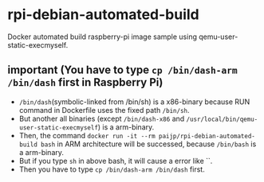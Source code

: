 # rpi-debian-automated-build
Docker automated build raspberry-pi image sample using qemu-user-static-execmyself.

## important (You have to type `cp /bin/dash-arm /bin/dash` first in Raspberry Pi)
- `/bin/dash`(symbolic-linked from /bin/sh) is a x86-binary because RUN command in Dockerfile uses the fixed path `/bin/sh`.
- But another all binaries (except `/bin/dash-x86` and `/usr/local/bin/qemu-user-static-execmyself`) is a arm-binary.
- Then, the command `docker run -it --rm paijp/rpi-debian-automated-build bash` in ARM architecture will be successed, because `/bin/bash` is a arm-binary.
- But if you type `sh` in above bash, it will cause a error like ``.
- Then you have to type `cp /bin/dash-arm /bin/dash` first.
